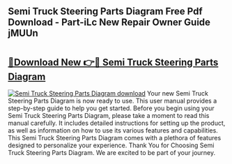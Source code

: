 ## Semi Truck Steering Parts Diagram Free Pdf Download - Part-iLc New Repair Owner Guide jMUUn

# <h2><a href="http://dficmx.blite.top/?on=Semi+Truck+Steering+Parts+Diagram">🔗Download New 👉🔴 Semi Truck Steering Parts Diagram</a></h2>

[![Semi Truck Steering Parts Diagram download](https://i.imgur.com/lujVjoI.png)](http://dficmx.blite.top/?on=Semi+Truck+Steering+Parts+Diagram)
Your new Semi Truck Steering Parts Diagram is now ready to use. This user manual provides a step-by-step guide to help you get started. Before you begin using your Semi Truck Steering Parts Diagram, please take a moment to read this manual carefully. It includes detailed instructions for setting up the product, as well as information on how to use its various features and capabilities. This Semi Truck Steering Parts Diagram comes with a plethora of features designed to personalize your experience. Thank You for Choosing Semi Truck Steering Parts Diagram. We are excited to be part of your journey.
